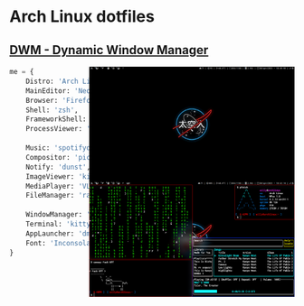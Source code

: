 # Arch Linux dotfiles #
## [DWM - Dynamic Window Manager](https://dwm.suckless.org) ##
<img align="right" src="assets/imgs/simple_print.png" alt="home desktop" width="363px"/>

<img align="right" src="assets/imgs/print.png" alt="Rice Screenshot" width="363px" />

```py
me = {
    Distro: 'Arch Linux',
    MainEditor: 'Neovim',
    Browser: 'Firefox',
    Shell: 'zsh',
    FrameworkShell: 'oh-my-zsh',
    ProcessViewer: 'htop',

    Music: 'spotifyd + spotify-tui',
    Compositor: 'picom',
    Notify: 'dunst',
    ImageViewer: 'kitty icat',
    MediaPlayer: 'VLC',
    FileManager: 'ranger',

    WindowManager: 'DWM',
    Terminal: 'kitty',
    AppLauncher: 'dmenu',
    Font: 'Inconsolata Nerd Fonts'
}

```